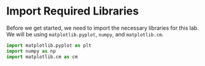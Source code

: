 # Import Required Libraries

Before we get started, we need to import the necessary libraries for this lab. We will be using `matplotlib.pyplot`, `numpy`, and `matplotlib.cm`.

```python
import matplotlib.pyplot as plt
import numpy as np
import matplotlib.cm as cm
```
